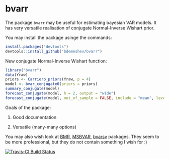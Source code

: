 bvarr
=====

The package `bvarr` may be useful for estimating bayesian VAR models. It has very versatile realisation of conjugate Normal-Inverse Wishart prior.

You may install the package usinge the commands:
```R
install.packages("devtools")
devtools::install_github("bdemeshev/bvarr")
```

New conjugate Normal-Inverse Wishart function:
```R
library("bvarr")
data(Yraw)
priors <- Carriero_priors(Yraw, p = 4)
model <- bvar_conjugate0(priors = priors)
summary_conjugate(model) 
forecast_conjugate(model, h = 2, output = "wide")
forecast_conjugate(model, out_of_sample = FALSE, include = "mean", level = NULL, type = "credible")
```



Goals of the package:

1. Good documentation

2. Versatile (many-many options)


You may also wish look at [BMR](http://bayes.squarespace.com/bmr/), [MSBVAR](http://cran.r-project.org/web/packages/MSBVAR/), [bvarsv](https://cran.r-project.org/web/packages/bvarsv/index.html) packages.  They seem to be more professional, but they do not contain something I wish for :) 


[![Travis-CI Build Status](https://travis-ci.org/bdemeshev/bvarr.svg?branch=master)](https://travis-ci.org/bdemeshev/bvarr)



